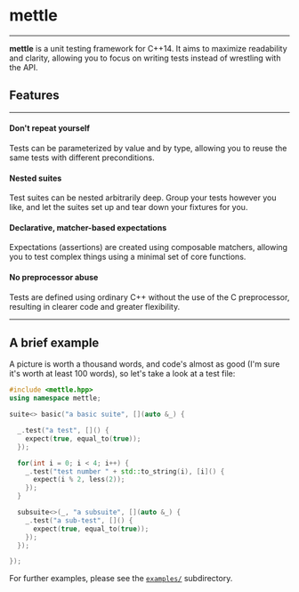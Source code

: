 # mettle
---

**mettle** is a unit testing framework for C++14. It aims to maximize
readability and clarity, allowing you to focus on writing tests instead of
wrestling with the API.

## Features
---

#### Don't repeat yourself

Tests can be parameterized by value and by type, allowing you to reuse the same
tests with different preconditions.

#### Nested suites

Test suites can be nested arbitrarily deep. Group your tests however you like,
and let the suites set up and tear down your fixtures for you.

#### Declarative, matcher-based expectations

Expectations (assertions) are created using composable matchers, allowing you to
test complex things using a minimal set of core functions.

#### No preprocessor abuse

Tests are defined using ordinary C++ without the use of the C preprocessor,
resulting in clearer code and greater flexibility.

---

## A brief example

A picture is worth a thousand words, and code's almost as good (I'm sure it's
worth at least 100 words), so let's take a look at a test file:

```c++
#include <mettle.hpp>
using namespace mettle;

suite<> basic("a basic suite", [](auto &_) {

  _.test("a test", []() {
    expect(true, equal_to(true));
  });

  for(int i = 0; i < 4; i++) {
    _.test("test number " + std::to_string(i), [i]() {
      expect(i % 2, less(2));
    });
  }

  subsuite<>(_, "a subsuite", [](auto &_) {
    _.test("a sub-test", []() {
      expect(true, equal_to(true));
    });
  });

});
```

For further examples, please see the
[`examples/`](https://github.com/jimporter/mettle/tree/master/examples)
subdirectory.
